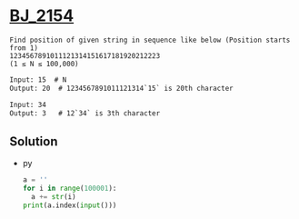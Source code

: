 # [BJ_2154](https://acmicpc.net/problem/2154)

```en
Find position of given string in sequence like below (Position starts from 1)
1234567891011121314151617181920212223
(1 ≤ N ≤ 100,000)
```

```txt
Input: 15  # N
Output: 20  # 1234567891011121314`15` is 20th character

Input: 34
Output: 3   # 12`34` is 3th character
```

## Solution

* py

  ```py
  a = ''
  for i in range(100001):
    a += str(i)
  print(a.index(input()))
  ```
